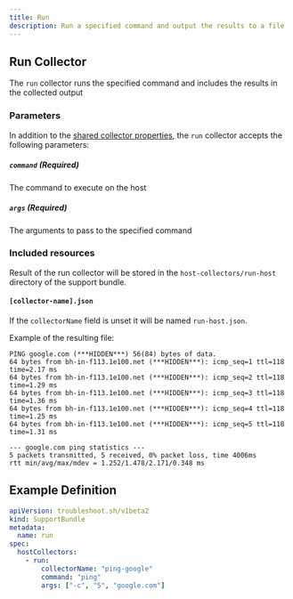 ```yaml
---
title: Run
description: Run a specified command and output the results to a file
---
```

## Run Collector

The `run` collector runs the specified command and includes the results in the collected output

### Parameters

In addition to the [shared collector properties](/collect/collectors/#shared-properties), the `run` collector accepts the following parameters:

##### `command` (Required)
The command to execute on the host

##### `args` (Required)
The arguments to pass to the specified command

### Included resources

Result of the run collector will be stored in the `host-collectors/run-host` directory of the support bundle.

#### `[collector-name].json`

If the `collectorName` field is unset it will be named `run-host.json`.

Example of the resulting file:

```
PING google.com (***HIDDEN***) 56(84) bytes of data.
64 bytes from bh-in-f113.1e100.net (***HIDDEN***): icmp_seq=1 ttl=118 time=2.17 ms
64 bytes from bh-in-f113.1e100.net (***HIDDEN***): icmp_seq=2 ttl=118 time=1.29 ms
64 bytes from bh-in-f113.1e100.net (***HIDDEN***): icmp_seq=3 ttl=118 time=1.36 ms
64 bytes from bh-in-f113.1e100.net (***HIDDEN***): icmp_seq=4 ttl=118 time=1.25 ms
64 bytes from bh-in-f113.1e100.net (***HIDDEN***): icmp_seq=5 ttl=118 time=1.31 ms

--- google.com ping statistics ---
5 packets transmitted, 5 received, 0% packet loss, time 4006ms
rtt min/avg/max/mdev = 1.252/1.478/2.171/0.348 ms
```

## Example Definition

```yaml
apiVersion: troubleshoot.sh/v1beta2
kind: SupportBundle
metadata:
  name: run
spec:
  hostCollectors:
    - run:
        collectorName: "ping-google"
        command: "ping"
        args: ["-c", "5", "google.com"]
```
